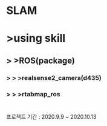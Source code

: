 SLAM
==============
# >using skill
## > >ROS(package)
### > > >realsense2_camera(d435)
### > > >rtabmap_ros


#
#
프로젝트 기간 : 2020.9.9 ~ 2020.10.13
